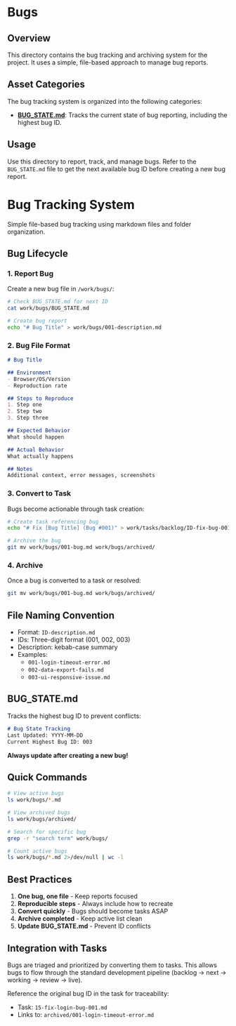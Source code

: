 # Bugs

## Overview

This directory contains the bug tracking and archiving system for the project. It uses a simple, file-based approach to manage bug reports.

## Asset Categories

The bug tracking system is organized into the following categories:

*   **[BUG_STATE.md](./BUG_STATE.md)**: Tracks the current state of bug reporting, including the highest bug ID.

## Usage

Use this directory to report, track, and manage bugs. Refer to the `BUG_STATE.md` file to get the next available bug ID before creating a new bug report.

# Bug Tracking System

Simple file-based bug tracking using markdown files and folder organization.

## Bug Lifecycle

### 1. Report Bug
Create a new bug file in `/work/bugs/`:
```bash
# Check BUG_STATE.md for next ID
cat work/bugs/BUG_STATE.md

# Create bug report
echo "# Bug Title" > work/bugs/001-description.md
```

### 2. Bug File Format
```markdown
# Bug Title

## Environment
- Browser/OS/Version
- Reproduction rate

## Steps to Reproduce
1. Step one
2. Step two
3. Step three

## Expected Behavior
What should happen

## Actual Behavior
What actually happens

## Notes
Additional context, error messages, screenshots
```

### 3. Convert to Task
Bugs become actionable through task creation:
```bash
# Create task referencing bug
echo "# Fix [Bug Title] (Bug #001)" > work/tasks/backlog/ID-fix-bug-001.md

# Archive the bug
git mv work/bugs/001-bug.md work/bugs/archived/
```

### 4. Archive
Once a bug is converted to a task or resolved:
```bash
git mv work/bugs/001-bug.md work/bugs/archived/
```

## File Naming Convention

- Format: `ID-description.md`
- IDs: Three-digit format (001, 002, 003)
- Description: kebab-case summary
- Examples:
  - `001-login-timeout-error.md`
  - `002-data-export-fails.md`
  - `003-ui-responsive-issue.md`

## BUG_STATE.md

Tracks the highest bug ID to prevent conflicts:
```markdown
# Bug State Tracking
Last Updated: YYYY-MM-DD
Current Highest Bug ID: 003
```

**Always update after creating a new bug!**

## Quick Commands

```bash
# View active bugs
ls work/bugs/*.md

# View archived bugs
ls work/bugs/archived/

# Search for specific bug
grep -r "search term" work/bugs/

# Count active bugs
ls work/bugs/*.md 2>/dev/null | wc -l
```

## Best Practices

1.  **One bug, one file** - Keep reports focused
2.  **Reproducible steps** - Always include how to recreate
3.  **Convert quickly** - Bugs should become tasks ASAP
4.  **Archive completed** - Keep active list clean
5.  **Update BUG_STATE.md** - Prevent ID conflicts

## Integration with Tasks

Bugs are triaged and prioritized by converting them to tasks. This allows bugs to flow through the standard development pipeline (backlog → next → working → review → live).

Reference the original bug ID in the task for traceability:
- Task: `15-fix-login-bug-001.md`
- Links to: `archived/001-login-timeout-error.md`